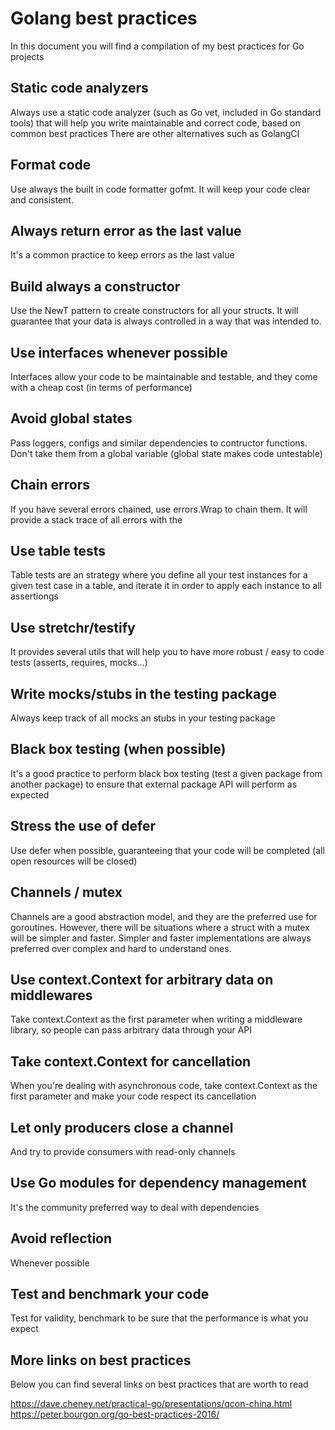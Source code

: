 # Golang best practices

In this document you will find a compilation of my best practices for Go projects

## Static code analyzers

Always use a static code analyzer (such as Go vet, included in Go standard tools) that will help you write maintainable and correct code, based on common best practices
There are other alternatives such as GolangCI

## Format code

Use always the built in code formatter gofmt. It will keep your code clear and consistent.

## Always return error as the last value

It's a common practice to keep errors as the last value

## Build always a constructor

Use the NewT pattern to create constructors for all your structs. It will guarantee that your data is always controlled in a way that was intended to.

## Use interfaces whenever possible

Interfaces allow your code to be maintainable and testable, and they come with a cheap cost (in terms of performance)

## Avoid global states

Pass loggers, configs and similar dependencies to contructor functions. Don't take them from a global variable (global state makes code untestable)

## Chain errors

If you have several errors chained, use errors.Wrap to chain them. It will provide a stack trace of all errors with the 

## Use table tests

Table tests are an strategy where you define all your test instances for a given test case in a table, and iterate it in order to apply each instance to all assertiongs

## Use stretchr/testify

It provides several utils that will help you to have more robust / easy to code tests (asserts, requires, mocks...)

## Write mocks/stubs in the testing package

Always keep track of all mocks an stubs in your testing package 

## Black box testing (when possible)

It's a good practice to perform black box testing (test a given package from another package) to ensure that external package API will perform as expected

## Stress the use of defer

Use defer when possible, guaranteeing that your code will be completed (all open resources will be closed)

## Channels / mutex

Channels are a good abstraction model, and they are the preferred use for goroutines. However, there will be situations where a struct with a mutex will be simpler and faster. Simpler and faster implementations are always preferred over complex and hard to understand ones.

## Use context.Context for arbitrary data on middlewares

Take context.Context as the first parameter when writing a middleware library, so people can pass arbitrary data through your API

## Take context.Context for cancellation

When you're dealing with asynchronous code, take context.Context as the first parameter and make your code respect its cancellation

## Let only producers close a channel

And try to provide consumers with read-only channels

## Use Go modules for dependency management

It's the community preferred way to deal with dependencies

## Avoid reflection

Whenever possible

## Test and benchmark your code

Test for validity, benchmark to be sure that the performance is what you expect

## More links on best practices

Below you can find several links on best practices that are worth to read

https://dave.cheney.net/practical-go/presentations/qcon-china.html
https://peter.bourgon.org/go-best-practices-2016/
